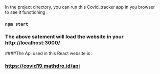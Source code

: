 In the project directory, you can run this Covid_tracker app in you browser to see it functioning :

### `npm start` 

### The above satement will  load the website in your  http://localhost:3000/

####The Api used in this React website is :
### https://covid19.mathdro.id/api


